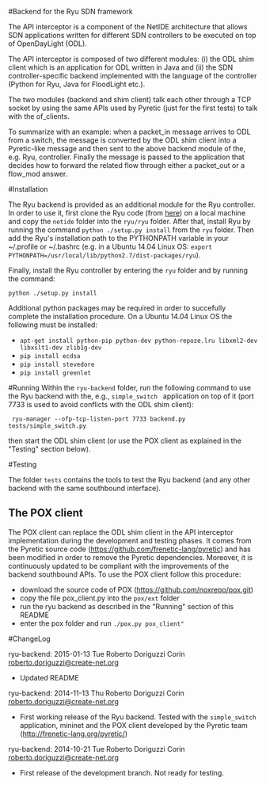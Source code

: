 #Backend for the Ryu SDN framework

The API interceptor is a component of the NetIDE architecture that allows SDN applications written for different SDN controllers to be executed on top of OpenDayLight (ODL).

The API interceptor is composed of two different modules: (i) the ODL shim client which is an application for ODL written in Java and (ii) the SDN controller-specific backend implemented with the language of the controller (Python for Ryu, Java for FloodLight etc.).

The two modules (backend and shim client) talk each other through a TCP socket by using the same APIs used by Pyretic (just for the first tests) to talk with the of_clients.

To summarize with an example: when a packet_in message arrives to ODL from a switch, the message is converted by the ODL shim client into a Pyretic-like message and then sent to the above backend module of the, e.g. Ryu, controller. Finally the message is passed to the application that decides how to forward the related flow through either a packet_out or a flow_mod answer.

#Installation

The Ryu backend is provided as an additional module for the Ryu controller. In order to use it, first clone the Ryu code (from [here](https://github.com/osrg/ryu)) on a local machine and copy the ```netide``` folder into the ```ryu/ryu``` folder. After that, install Ryu by running the command ```python ./setup.py install``` from the ```ryu``` folder.
Then add the Ryu's installation path to the PYTHONPATH variable in your ~/.profile or ~/.bashrc (e.g. in a Ubuntu 14.04 Linux OS: ```export PYTHONPATH=/usr/local/lib/python2.7/dist-packages/ryu```).

Finally, install the Ryu controller by entering the ```ryu``` folder and by running the command:

```python ./setup.py install```

Additional python packages may be required in order to succefully complete the installation procedure. On a Ubuntu 14.04 Linux OS the following must be installed: 
* ```apt-get install python-pip python-dev python-repoze.lru libxml2-dev libxslt1-dev zlib1g-dev```
* ```pip install ecdsa```
* ```pip install stevedore```
* ```pip install greenlet```

#Running
Within the  ```ryu-backend``` folder, run the following command to use the Ryu backend with the, e.g., ```simple_switch ``` application on top of it (port 7733 is used to avoid conflicts with the ODL shim client):

``` ryu-manager --ofp-tcp-listen-port 7733 backend.py tests/simple_switch.py```

then start the ODL shim client (or use the POX client as explained in the "Testing" section below).

#Testing

The folder ```tests``` contains the tools to test the Ryu backend (and any other backend with the same southbound interface).

## The POX client

The POX client can replace the ODL shim client in the API interceptor implementation during the development and testing phases. It comes from the Pyretic source code (https://github.com/frenetic-lang/pyretic) and has been modified in order to remove the Pyretic dependencies. Moreover, it is continuously updated to be compliant with the improvements of the backend southbound APIs.
To use the POX client follow this procedure:

* download the source code of POX (https://github.com/noxrepo/pox.git)
* copy the file pox_client.py into the ```pox/ext``` folder
* run the ryu backend as described in the "Running" section of this README
* enter the pox folder and run ```./pox.py pox_client"```
 


#ChangeLog

ryu-backend: 2015-01-13 Tue Roberto Doriguzzi Corin roberto.doriguzzi@create-net.org

* Updated README

ryu-backend: 2014-11-13 Thu Roberto Doriguzzi Corin roberto.doriguzzi@create-net.org

* First working release of the Ryu backend. Tested with the ```simple_switch``` application, mininet and the POX client developed by the Pyretic team (http://frenetic-lang.org/pyretic/)

ryu-backend: 2014-10-21 Tue Roberto Doriguzzi Corin roberto.doriguzzi@create-net.org

* First release of the development branch. Not ready for testing.
